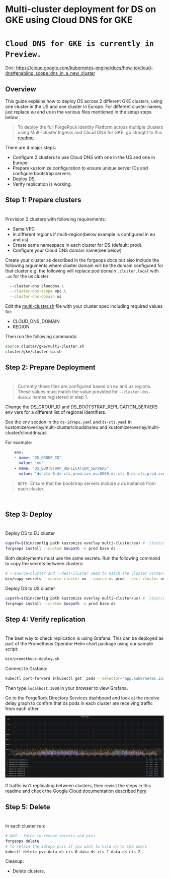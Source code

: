 # Multi-cluster deployment for DS on GKE using Cloud DNS for GKE

# **`Cloud DNS for GKE is currently in Preview.`**

Doc: https://cloud.google.com/kubernetes-engine/docs/how-to/cloud-dns#enabling_scope_dns_in_a_new_cluster  

## Overview
This guide explains how to deploy DS across 2 different GKE clusters, using one cluster in the US and one cluster in Europe.
For different cluster names, just replace *eu* and *us* in the various files mentioned in the setup steps below .

> To deploy the full ForgeRock Identity Platform across multiple clusters using Multi-cluster Ingress and Cloud DNS for GKE, go straight to this [readme](https://github.com/ForgeRock/forgeops/blob/master/etc/multi-cluster/google-cloud/multi-cluster-ingress/README.md).

There are 4 major steps:
* Configure 2 clusters to use Cloud DNS with one in the US and one in Europe.
* Prepare kustomize configuration to ensure unique server IDs and configure bootstrap servers.
* Deploy DS.
* Verify replication is working.

## Step 1: Prepare clusters
#
Provision 2 clusters with following requirements:
  * Same VPC
  * In different regions if multi-region(below example is configured in eu and us)
  * Create same namespace in each cluster for DS (default: prod).
  * Configure your Cloud DNS domain name(see below) 

Create your cluster as described in the forgeops docs but also include the following arguments where cluster domain will be the domain configured for that cluster e.g. the following will replace pod domain `.cluster.local` with `.us` for the us cluster:
```bash
  --cluster-dns clouddns \
  --cluster-dns-scope vpc \
  --cluster-dns-domain us
```

Edit the [multi-cluster.sh](https://github.com/ForgeRock/forgeops/blob/master/cluster/gke/multi-cluster.sh) file with your cluster spec including required values for:
* CLOUD_DNS_DOMAIN
* REGION

Then run the following commands:  
```bash
source cluster/gke/multi-cluster.sh
cluster/gke/cluster-up.sh
```

## Step 2: Prepare Deployment  
#  

>Currently these files are configured based on eu and us regions. These values must match the value provided for `--cluster-dns-domain`  names registered in step 1.

Change the DS_GROUP_ID and DS_BOOTSTRAP_REPLICATION_SERVERS env vars for a different list of regional identifiers.

See the env section in the `ds-idrepo.yaml` and `ds-cts.yaml` in kustomize/overlay/multi-cluster/clouddns/eu and kustomize/overlay/multi-cluster/clouddns/us.  

For example:
```yaml
    env:
    - name: "DS_GROUP_ID"
      value: "eu"
    - name: "DS_BOOTSTRAP_REPLICATION_SERVERS"
      value: "ds-cts-0.ds-cts.prod.svc.eu:8989,ds-cts-0.ds-cts.prod.svc.us:8989"
```

>`NOTE:` Ensure that the bootstrap servers include a ds instance from each cluster.

<br />

## Step 3: Deploy
#  

Deploy DS to EU cluster
```bash
eupath=$(bin/config path kustomize overlay multi-cluster/eu) # `/bin/config path` command will get the full path
forgeops install --custom $eupath -n prod base ds
```

Both deployments must use the same secrets.  Run the following command to copy the secrets between clusters:
```bash
# --source-cluster and --dest-cluster need to match the cluster context names
bin/copy-secrets --source-cluster eu --source-ns prod --dest-cluster us --dest-ns prod
```

Deploy DS to US cluster
```bash
uspath=$(bin/config path kustomize overlay multi-cluster/us) # `/bin/config path` command will get the full path
forgeops install --custom $uspath -n prod base ds
```  

## Step 4: Verify replication
#  

The best way to check replication is using Grafana.  This can be deployed as part of the Prometheus Operator Helm chart package using our sample script:

```bash
bin/prometheus-deploy.sh
```

Connect to Grafana:

```bash
kubectl port-forward $(kubectl get  pods --selector="app.kubernetes.io/name=grafana" --field-selector status.phase=Running --output=jsonpath="{.items..metadata.name}" --namespace=$NAMESPACE) $PORT:3000 --namespace=$NAMESPACE
```

Then type `localhost:3000` in your browser to view Grafana.

Go to the ForgeRock Directory Services dashboard and look at the receive delay graph to confirm that ds pods in each cluster are receiving traffic from each other.

![receive-delay-graph](receive-delay.png)

If traffic isn't replicating between clusters, then revisit the steps in this readme and check the Google Cloud documentation described [here](https://cloud.google.com/kubernetes-engine/docs/how-to/cloud-dns)


## Step 5: Delete
#  

In each cluster run:
```bash
# Add --force to remove secrets and pvcs
forgeops delete
# To retain the idrepo pvcs if you want to hold on to the users
kubectl delete pvc data-ds-cts-0 data-ds-cts-1 data-ds-cts-2
```

Cleanup:
* Delete clusters.

